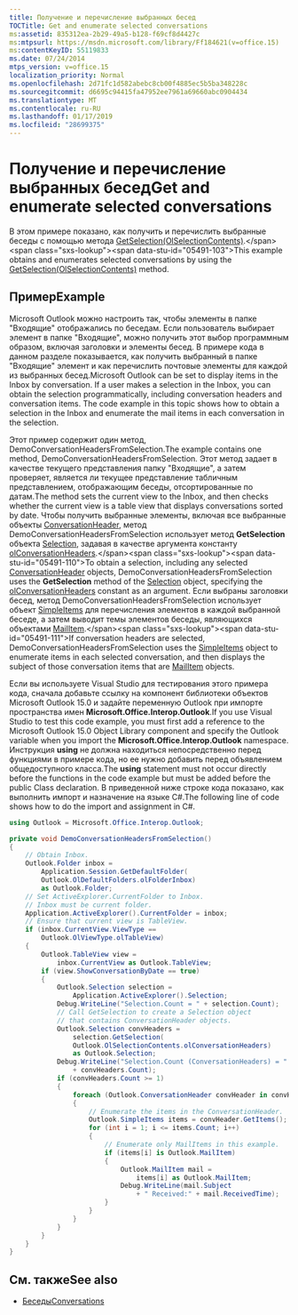 ```yaml
---
title: Получение и перечисление выбранных бесед
TOCTitle: Get and enumerate selected conversations
ms:assetid: 835312ea-2b29-49a5-b128-f69cf8d4427c
ms:mtpsurl: https://msdn.microsoft.com/library/Ff184621(v=office.15)
ms:contentKeyID: 55119833
ms.date: 07/24/2014
mtps_version: v=office.15
localization_priority: Normal
ms.openlocfilehash: 2d71fc1d582abebc8cb00f4885ec5b5ba348228c
ms.sourcegitcommit: d6695c94415fa47952ee7961a69660abc0904434
ms.translationtype: MT
ms.contentlocale: ru-RU
ms.lasthandoff: 01/17/2019
ms.locfileid: "28699375"
---
```

# <a name="get-and-enumerate-selected-conversations"></a><span data-ttu-id="05491-102">Получение и перечисление выбранных бесед</span><span class="sxs-lookup"><span data-stu-id="05491-102">Get and enumerate selected conversations</span></span>

<span data-ttu-id="05491-103">В этом примере показано, как получить и перечислить выбранные беседы с помощью метода [GetSelection(OlSelectionContents)](https://msdn.microsoft.com/library/ff185002\(v=office.15\)).</span><span class="sxs-lookup"><span data-stu-id="05491-103">This example obtains and enumerates selected conversations by using the [GetSelection(OlSelectionContents)](https://msdn.microsoft.com/library/ff185002\(v=office.15\)) method.</span></span>

## <a name="example"></a><span data-ttu-id="05491-104">Пример</span><span class="sxs-lookup"><span data-stu-id="05491-104">Example</span></span>

<span data-ttu-id="05491-p101">Microsoft Outlook можно настроить так, чтобы элементы в папке "Входящие" отображались по беседам. Если пользователь выбирает элемент в папке "Входящие", можно получить этот выбор программным образом, включая заголовки и элементы бесед. В примере кода в данном разделе показывается, как получить выбранный в папке "Входящие" элемент и как перечислить почтовые элементы для каждой из выбранных бесед.</span><span class="sxs-lookup"><span data-stu-id="05491-p101">Microsoft Outlook can be set to display items in the Inbox by conversation. If a user makes a selection in the Inbox, you can obtain the selection programmatically, including conversation headers and conversation items. The code example in this topic shows how to obtain a selection in the Inbox and enumerate the mail items in each conversation in the selection.</span></span>

<span data-ttu-id="05491-108">Этот пример содержит один метод, DemoConversationHeadersFromSelection.</span><span class="sxs-lookup"><span data-stu-id="05491-108">The example contains one method, DemoConversationHeadersFromSelection.</span></span> <span data-ttu-id="05491-109">Этот метод задает в качестве текущего представления папку "Входящие", а затем проверяет, является ли текущее представление табличным представлением, отображающим беседы, отсортированные по датам.</span><span class="sxs-lookup"><span data-stu-id="05491-109">The method sets the current view to the Inbox, and then checks whether the current view is a table view that displays conversations sorted by date.</span></span> <span data-ttu-id="05491-110">Чтобы получить выбранные элементы, включая все выбранные объекты [ConversationHeader](https://msdn.microsoft.com/library/ff184727\(v=office.15\)), метод DemoConversationHeadersFromSelection использует метод **GetSelection** объекта [Selection](https://msdn.microsoft.com/library/bb612099\(v=office.15\)), задавая в качестве аргумента константу [olConversationHeaders](https://msdn.microsoft.com/library/ff184867\(v=office.15\)).</span><span class="sxs-lookup"><span data-stu-id="05491-110">To obtain a selection, including any selected [ConversationHeader](https://msdn.microsoft.com/library/ff184727\(v=office.15\)) objects, DemoConversationHeadersFromSelection uses the **GetSelection** method of the [Selection](https://msdn.microsoft.com/library/bb612099\(v=office.15\)) object, specifying the [olConversationHeaders](https://msdn.microsoft.com/library/ff184867\(v=office.15\)) constant as an argument.</span></span> <span data-ttu-id="05491-111">Если выбраны заголовки бесед, метод DemoConversationHeadersFromSelection использует объект [SimpleItems](https://msdn.microsoft.com/library/ff184992\(v=office.15\)) для перечисления элементов в каждой выбранной беседе, а затем выводит темы элементов беседы, являющихся объектами [MailItem](https://msdn.microsoft.com/library/bb643865\(v=office.15\)).</span><span class="sxs-lookup"><span data-stu-id="05491-111">If conversation headers are selected, DemoConversationHeadersFromSelection uses the [SimpleItems](https://msdn.microsoft.com/library/ff184992\(v=office.15\)) object to enumerate items in each selected conversation, and then displays the subject of those conversation items that are [MailItem](https://msdn.microsoft.com/library/bb643865\(v=office.15\)) objects.</span></span>

<span data-ttu-id="05491-112">Если вы используете Visual Studio для тестирования этого примера кода, сначала добавьте ссылку на компонент библиотеки объектов Microsoft Outlook 15.0 и задайте переменную Outlook при импорте пространства имен **Microsoft.Office.Interop.Outlook**.</span><span class="sxs-lookup"><span data-stu-id="05491-112">If you use Visual Studio to test this code example, you must first add a reference to the Microsoft Outlook 15.0 Object Library component and specify the Outlook variable when you import the **Microsoft.Office.Interop.Outlook** namespace.</span></span> <span data-ttu-id="05491-113">Инструкция **using** не должна находиться непосредственно перед функциями в примере кода, но ее нужно добавить перед объявлением общедоступного класса.</span><span class="sxs-lookup"><span data-stu-id="05491-113">The **using** statement must not occur directly before the functions in the code example but must be added before the public Class declaration.</span></span> <span data-ttu-id="05491-114">В приведенной ниже строке кода показано, как выполнить импорт и назначение на языке C\#.</span><span class="sxs-lookup"><span data-stu-id="05491-114">The following line of code shows how to do the import and assignment in C\#.</span></span>

```csharp
using Outlook = Microsoft.Office.Interop.Outlook;
```


```csharp
private void DemoConversationHeadersFromSelection()
{
    // Obtain Inbox.
    Outlook.Folder inbox =
        Application.Session.GetDefaultFolder(
        Outlook.OlDefaultFolders.olFolderInbox)
        as Outlook.Folder;
    // Set ActiveExplorer.CurrentFolder to Inbox.
    // Inbox must be current folder.
    Application.ActiveExplorer().CurrentFolder = inbox;
    // Ensure that current view is TableView.
    if (inbox.CurrentView.ViewType ==
        Outlook.OlViewType.olTableView)
    {
        Outlook.TableView view =
            inbox.CurrentView as Outlook.TableView;
        if (view.ShowConversationByDate == true)
        {
            Outlook.Selection selection =
                Application.ActiveExplorer().Selection;
            Debug.WriteLine("Selection.Count = " + selection.Count);
            // Call GetSelection to create a Selection object
            // that contains ConversationHeader objects.
            Outlook.Selection convHeaders =
                selection.GetSelection(
                Outlook.OlSelectionContents.olConversationHeaders)
                as Outlook.Selection;
            Debug.WriteLine("Selection.Count (ConversationHeaders) = " 
                + convHeaders.Count);
            if (convHeaders.Count >= 1)
            {
                foreach (Outlook.ConversationHeader convHeader in convHeaders)
                {
                    // Enumerate the items in the ConversationHeader.
                    Outlook.SimpleItems items = convHeader.GetItems();
                    for (int i = 1; i <= items.Count; i++)
                    {
                        // Enumerate only MailItems in this example.
                        if (items[i] is Outlook.MailItem)
                        {
                            Outlook.MailItem mail = 
                                items[i] as Outlook.MailItem;
                            Debug.WriteLine(mail.Subject 
                                + " Received:" + mail.ReceivedTime);
                        }
                    }
                }
            }
        }
    }
}
```

## <a name="see-also"></a><span data-ttu-id="05491-115">См. также</span><span class="sxs-lookup"><span data-stu-id="05491-115">See also</span></span>

- [<span data-ttu-id="05491-116">Беседы</span><span class="sxs-lookup"><span data-stu-id="05491-116">Conversations</span></span>](conversations.md)

